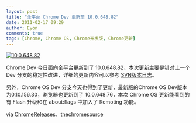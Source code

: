 ```yaml
---
layout: post
title: "全平台 Chrome Dev 更新至 10.0.648.82"
date: 2011-02-17 09:29
author: Eyon
comments: true
tags: [Chrome, Chrome OS, Chrome开发版, Chrome更新]
---
```

<a href="http://img.chromi.org/2011/02/10.0.648.82.png">![](http://img.chromi.org/2011/02/10.0.648.82.png "10.0.648.82")</a>

Chrome Dev 今日面向全平台更新到了 10.0.648.82，本次更新主要是针对上一个 Dev 分支的稳定性改进，详细的更新内容可以参考 [SVN版本日志](http://build.chromium.org/buildbot/perf/dashboard/ui/changelog.html?url=/branches/648/src&range=75062:74092&mode=html)。

另外，Chrome OS Dev 分支今天也得到了更新，最新版的Chrome OS Dev版本为0.10.156.30，浏览器也更新到了 10.0.648.76，本次 Chrome OS 更新能看到的有 Flash 升级和在 about:flags 中加入了 Remoting 功能。

via [ChromeReleases](http://googlechromereleases.blogspot.com/2011/02/dev-channel-update_16.html)，[thechromesource](http://www.thechromesource.com/chrome-os-dev-update-brings-browser-update-a-few-other-things/)

